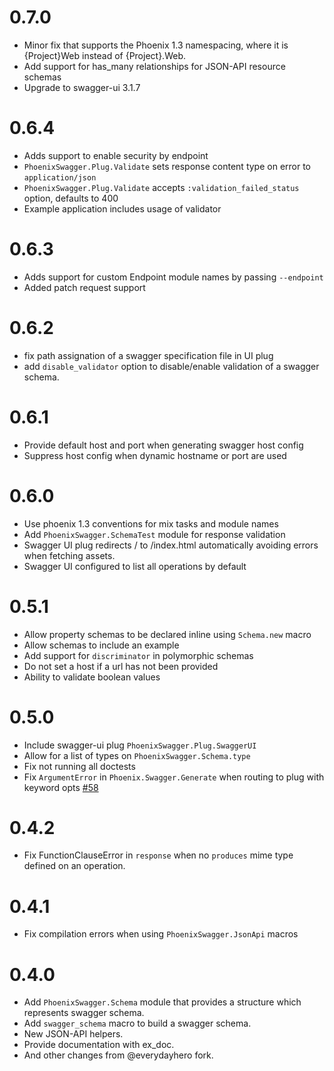 # 0.7.0

  * Minor fix that supports the Phoenix 1.3 namespacing, where it is {Project}Web instead of {Project}.Web.
  * Add support for has_many relationships for JSON-API resource schemas
  * Upgrade to swagger-ui 3.1.7

# 0.6.4

  * Adds support to enable security by endpoint
  * `PhoenixSwagger.Plug.Validate` sets response content type on error to `application/json`
  * `PhoenixSwagger.Plug.Validate` accepts `:validation_failed_status` option, defaults to 400
  * Example application includes usage of validator

# 0.6.3

  * Adds support for custom Endpoint module names by passing `--endpoint`
  * Added patch request support

# 0.6.2

  * fix path assignation of a swagger specification file in UI plug
  * add `disable_validator` option to disable/enable validation of a
swagger schema.

# 0.6.1

  * Provide default host and port when generating swagger host config
  * Suppress host config when dynamic hostname or port are used

# 0.6.0

  * Use phoenix 1.3 conventions for mix tasks and module names
  * Add `PhoenixSwagger.SchemaTest` module for response validation
  * Swagger UI plug redirects / to /index.html automatically avoiding errors when fetching assets.
  * Swagger UI configured to list all operations by default

# 0.5.1

  * Allow property schemas to be declared inline using `Schema.new` macro
  * Allow schemas to include an example
  * Add support for `discriminator` in polymorphic schemas
  * Do not set a host if a url has not been provided
  * Ability to validate boolean values

# 0.5.0

  * Include swagger-ui plug `PhoenixSwagger.Plug.SwaggerUI`
  * Allow for a list of types on `PhoenixSwagger.Schema.type`
  * Fix not running all doctests
  * Fix `ArgumentError` in `Phoenix.Swagger.Generate` when routing to plug with keyword opts [#58](https://github.com/xerions/phoenix_swagger/issues/58)

# 0.4.2

  * Fix FunctionClauseError in `response` when no `produces` mime type defined on an operation.

# 0.4.1

  * Fix compilation errors when using `PhoenixSwagger.JsonApi` macros

# 0.4.0

  * Add `PhoenixSwagger.Schema` module that provides a structure which represents
swagger schema.
  * Add `swagger_schema` macro to build a swagger schema.
  * New JSON-API helpers.
  * Provide documentation with ex_doc.
  * And other changes from @everydayhero fork.
